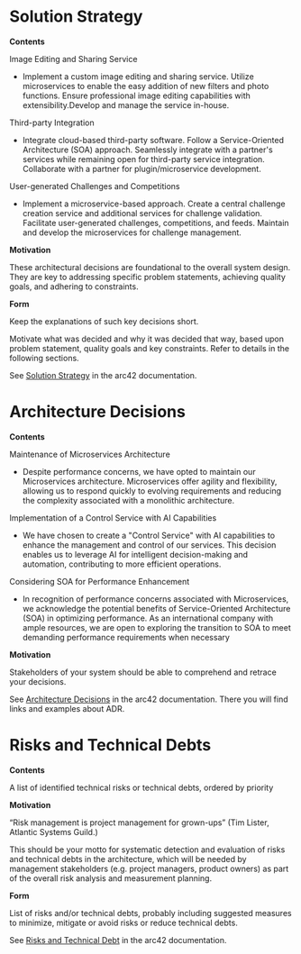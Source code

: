 # Solution Strategy

<div class="formalpara-title">

**Contents**

</div>

Image Editing and Sharing Service

-    Implement a custom image editing and sharing service.
    Utilize microservices to enable the easy addition of new filters and photo functions.
    Ensure professional image editing capabilities with extensibility.Develop and manage the service in-house.

Third-party Integration

-    Integrate cloud-based third-party software.
    Follow a Service-Oriented Architecture (SOA) approach.
    Seamlessly integrate with a partner's services while remaining open for third-party service integration.    
    Collaborate with a partner for plugin/microservice development.

User-generated Challenges and Competitions

-    Implement a microservice-based approach.
    Create a central challenge creation service and additional services for challenge validation.
    Facilitate user-generated challenges, competitions, and feeds.
    Maintain and develop the microservices for challenge management.

<div class="formalpara-title">

**Motivation**

</div>

These architectural decisions are foundational to the overall system design.
They are key to addressing specific problem statements, achieving quality goals, and adhering to constraints.

<div class="formalpara-title">

**Form**

</div>

Keep the explanations of such key decisions short.

Motivate what was decided and why it was decided that way, based upon
problem statement, quality goals and key constraints. Refer to details
in the following sections.

See [Solution Strategy](https://docs.arc42.org/section-4/) in the arc42
documentation.




# Architecture Decisions

<div class="formalpara-title">

**Contents**

Maintenance of Microservices Architecture

- Despite performance concerns, we have opted to maintain our Microservices architecture. Microservices offer agility and flexibility, allowing us to respond quickly to evolving requirements and reducing the complexity associated with a monolithic architecture.

Implementation of a Control Service with AI Capabilities

-    We have chosen to create a "Control Service" with AI capabilities to enhance the management and control of our services. This decision enables us to leverage AI for intelligent decision-making and automation, contributing to more efficient operations.

Considering SOA for Performance Enhancement

-    In recognition of performance concerns associated with Microservices, we acknowledge the potential benefits of Service-Oriented Architecture (SOA) in optimizing performance. As an international company with ample resources, we are open to exploring the transition to SOA to meet demanding performance requirements when necessary


</div>



<div class="formalpara-title">

**Motivation**

</div>

Stakeholders of your system should be able to comprehend and retrace
your decisions.

<div class="formalpara-title">

See [Architecture Decisions](https://docs.arc42.org/section-9/) in the
arc42 documentation. There you will find links and examples about ADR.

<div style="page-break-after: always;"></div>




# Risks and Technical Debts

<div class="formalpara-title">

**Contents**

</div>

A list of identified technical risks or technical debts, ordered by
priority

<div class="formalpara-title">

**Motivation**

</div>

“Risk management is project management for grown-ups” (Tim Lister,
Atlantic Systems Guild.)

This should be your motto for systematic detection and evaluation of
risks and technical debts in the architecture, which will be needed by
management stakeholders (e.g. project managers, product owners) as part
of the overall risk analysis and measurement planning.

<div class="formalpara-title">

**Form**

</div>

List of risks and/or technical debts, probably including suggested
measures to minimize, mitigate or avoid risks or reduce technical debts.

See [Risks and Technical Debt](https://docs.arc42.org/section-11/) in
the arc42 documentation.
